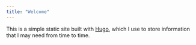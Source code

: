 ```yaml
---
title: "Welcome"
---
```


This is a simple static site built with [Hugo](https://gohugo.io/), which I use to store information that I may need from time to time.
